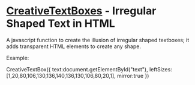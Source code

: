 [CreativeTextBoxes](http://javascriptisawesome.blogspot.com/) - Irregular Shaped Text in HTML
==================================================

A javascript function to create the illusion of irregular shaped textboxes; it adds transparent HTML elements to create any shape.

Example:

CreativeTextBox({
	text:document.getElementById("text"),
	leftSizes:[1,20,80,106,130,136,140,136,130,106,80,20,1],
	mirror:true
})
